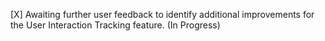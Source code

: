 [X] Awaiting further user feedback to identify additional improvements for the User Interaction Tracking feature. (In Progress)
